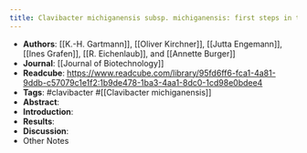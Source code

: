 ```yaml
---
title: Clavibacter michiganensis subsp. michiganensis: first steps in the understanding of virulence of a Gram-positive phytopathogenic bacterium
---
```


- **Authors**: [[K.-H. Gartmann]], [[Oliver Kirchner]], [[Jutta Engemann]], [[Ines Grafen]], [[R. Eichenlaub]], and [[Annette Burger]]
- **Journal**: [[Journal of Biotechnology]]
- **Readcube**: https://www.readcube.com/library/95fd6ff6-fca1-4a81-9ddb-c57079c1e1f2:1b9de478-1ba3-4aa1-8dc0-1cd98e0bdee4
- **Tags**: #clavibacter #[[Clavibacter michiganensis]]
- **Abstract**:
- **Introduction**:
- **Results**:
- **Discussion**:
- Other Notes
